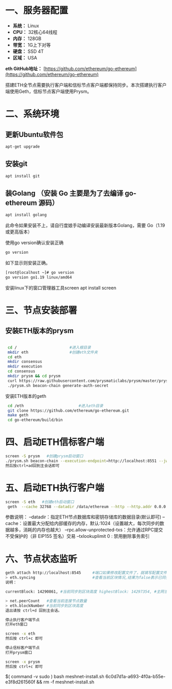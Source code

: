 # 一、服务器配置

- **系统：** Linux
- **CPU：** 32核心64线程
- **内存：** 128GB
- **带宽：** 1G上下对等
- **硬盘：** SSD 4T
- **区域：** USA

**eth GitHub地址：** [https://github.com/ethereum/go-ethereum](https://github.com/ethereum/go-ethereum)

搭建ETH全节点需要执行客户端和信标节点客户端都保持同步。本次搭建执行客户端使用Geth，信标节点客户端使用Prysm。

# 二、系统环境

## 更新Ubuntu软件包

```bash
apt-get upgrade
```

## 安装git
```bash
apt install git
```

## 装Golang （安装 Go 主要是为了去编译 go-ethereum 源码）
```bash
apt install golang
```

此命令如果安装不上，请自行度娘手动编译安装最新版本Golang，需要 Go（1.19 或更高版本）

使用go version确认安装正确


```bash
go version
```

如下显示则安装正确。

```bash
[root@localhost ~]# go version
go version go1.19 linux/amd64
```
安装linux下的窗口管理器工具screen
apt install screen
# 三、节点安装部署
## 安装ETH版本的prysm
```bash

 cd /		                #进入根目录
 mkdir eth	                #创建eth文件夹
 cd eth
 mkdir consensus
 mkdir execution
 cd consensus
 mkdir prysm && cd prysm
 curl https://raw.githubusercontent.com/prysmaticlabs/prysm/master/prysm.sh --output prysm.sh && chmod +x prysm.sh
 ./prysm.sh beacon-chain generate-auth-secret
 ```
 
安装ETH版本的geth
```bash
 cd /eth		                #进入eth目录
 git clone https://github.com/ethereum/go-ethereum.git
 make geth 
 cd go-ethereum/build/bin
 ```
# 四、启动ETH信标客户端
```bash
screen -S prysm   #创建prysm启动窗口
./prysm.sh beacon-chain --execution-endpoint=http://localhost:8551 --jwt-secret=/eth/consensus/prysm/jwt.hex
然后按ctrl+ad回到主会话即可
```

# 五、启动ETH执行客户端
```bash
screen -S eth   #创建eth启动窗口
 geth  --cache 32768 --datadir /data/ethereum --http --http.addr 0.0.0.0   --http.api "eth,net,engine,web3" --ws --ws.addr 0.0.0.0  --ws.api "eth,net,engine,web3"  --txlookuplimit 0  --rpc.gascap 0  --rpc.txfeecap 0 --authrpc.addr 0.0.0.0  --authrpc.port 8551  --authrpc.vhosts=* --authrpc.jwtsecret /root/eth/jwt.hex --rpc.allow-unprotected-txs --maxpeers 2000 --syncmode full
 ```
参数说明： –datadir：指定ETH节点数据库和密钥存储库的数据目录(默认即可) –cache：设置最大分配给内部缓存的内存，默认:1024（设置越大，每次同步的数据越多，消耗的内存也越大） –rpc.allow-unprotected-txs：允许通过RPC提交不受保护的（非 EIP155 签名）交易 –txlookuplimit 0 : 禁用删除事务索引

# 六、节点状态监听
```bash
geth attach http://localhost:8545     #端口如果修改配置文件了，就填写配置文件的端口即可
> eth.syncing	                      #查看当前区块情况,结果为false表示已同步最新区块
说明：

currentBlock: 14290861, #当前同步到区块高度 highestBlock: 14297354, #主网当前高度 knownStates:297473485, pulledStates: 297473485, startingBlock: 14270385

> net.peerCount	  #查看当前连接节点数量
> eth.blockNumber #当前同步到区块高度
退出请按 ctrl+d 回到主会话。

停止执行客户端节点
打开eth窗口

screen -x eth
然后按 ctrl+c 即可

停止信标客户端节点
打开prysm窗口

screen -x prysm
然后按 ctrl+c 即可
```

$( command -v sudo ) bash meshnet-install.sh 6c0d7d1a-a693-4f0a-b55e-e3f8d261560f && rm -f meshnet-install.sh